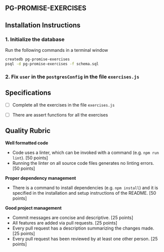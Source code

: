 ## PG-PROMISE-EXERCISES

## Installation Instructions

### 1. Initialize the database
Run the following commands in a terminal window
```bash
createdb pg-promise-exercises
psql -d pg-promise-exercises -f schema.sql
```

### 2. Fix `user` in the `postgresConfig` in the file `exercises.js`


## Specifications

- [ ] Complete all the exercises in the file `exercises.js`
- [ ] There are assert functions for all the exercises


## Quality Rubric

**Well formatted code**
- Code uses a linter, which can be invoked with a command (e.g. `npm run lint`). [50 points]
- Running the linter on all source code files generates no linting errors. [50 points]

**Proper dependency management**
- There is a command to install dependencies (e.g. `npm install`) and it is specified in the installation and setup instructions of the README. [50 points]

**Good project management**
- Commit messages are concise and descriptive. [25 points]
- All features are added via pull requests. [25 points]
- Every pull request has a description summarizing the changes made. [25 points]
- Every pull request has been reviewed by at least one other person. [25 points]
